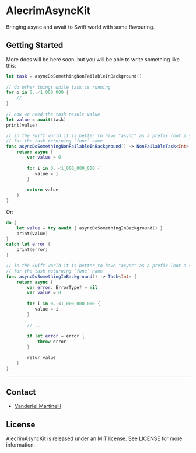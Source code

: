 # AlecrimAsyncKit
Bringing async and await to Swift world with some flavouring.

## Getting Started

More docs will be here soon, but you will be able to write something like this:

```swift
let task = asyncDoSomethingNonFailableInBackground()
    
// do other things while task is running
for o in 0..<1_000_000 {
    //
}
    
// now we need the task result value
let value = await(task)
print(value)

// in the Swift world it is better to have "async" as a prefix (not a suffix)
// for the task returning `func` name
func asyncDoSomethingNonFailableInBackground() -> NonFailableTask<Int> {
    return async {
        var value = 0
    
        for i in 0..<1_000_000_000 {
           value = i
        }
        
        return value
    }
}

```

Or:

```swift
do {
    let value = try await { asyncDoSomethingInBackground() }
    print(value)
}
catch let error {
    print(error)
}

// in the Swift world it is better to have "async" as a prefix (not a suffix)
// for the task returning `func` name
func asyncDoSomethingInBackground() -> Task<Int> {
    return async {
        var error: ErrorType? = nil
        var value = 0
        
        for i in 0..<1_000_000_000 {
           value = i
        }
        
        // ...
        
        if let error = error {
            throw error
        }

        retur value
    }
}

```

---

## Contact

- [Vanderlei Martinelli](https://github.com/vmartinelli)

## License

AlecrimAsyncKit is released under an MIT license. See LICENSE for more information.
